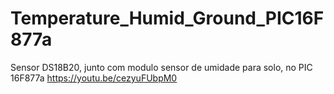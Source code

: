 # Temperature_Humid_Ground_PIC16F877a
Sensor DS18B20, junto com modulo sensor de umidade para solo, no PIC 16F877a
https://youtu.be/cezyuFUbpM0
